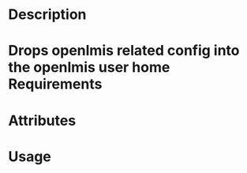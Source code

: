 Description
===========
Drops openlmis related config into the openlmis user home
Requirements
============

Attributes
==========

Usage
=====

